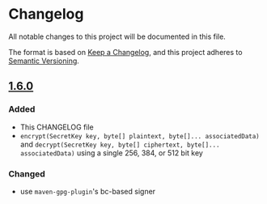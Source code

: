 # Changelog

All notable changes to this project will be documented in this file.

The format is based on [Keep a Changelog](https://keepachangelog.com/en/1.1.0/),
and this project adheres to [Semantic Versioning](https://semver.org/spec/v2.0.0.html).

## [1.6.0](https://github.com/cryptomator/siv-mode/compare/1.5.2...1.6.0)

### Added

- This CHANGELOG file
- `encrypt(SecretKey key, byte[] plaintext, byte[]... associatedData)` and `decrypt(SecretKey key, byte[] ciphertext, byte[]... associatedData)` using a single 256, 384, or 512 bit key

### Changed

- use `maven-gpg-plugin`'s bc-based signer 
